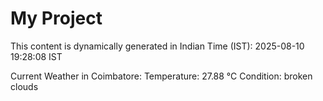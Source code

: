 # My Project

This content is dynamically generated in Indian Time (IST): 2025-08-10 19:28:08 IST


Current Weather in Coimbatore:
Temperature: 27.88 °C
Condition: broken clouds
